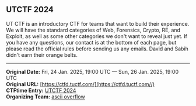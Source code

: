 ## UTCTF 2024

UT CTF is an introductory CTF for teams that want to build their experience. We will have the standard categories of Web, Forensics, Crypto, RE, and Exploit, as well as some other categories we don't want to reveal just yet. If you have any questions, our contact is at the bottom of each page, but please read the official rules before sending us any emails. David and Sabih didn't earn their orange belts.

---
**Original Date:** Fri, 24 Jan. 2025, 19:00 UTC — Sun, 26 Jan. 2025, 19:00 UTC<br>
**Original URL:** [https://ctfd.tuctf.com/](https://ctfd.tuctf.com//)<br>
**CTFtime Entry:** [UTCTF 2024](https://ctftime.org/event/2584)<br>
**Organizing Team:** [ascii overflow](https://ctftime.org/team/15360)<br>
<!-- Official URL: https://ctfd.tuctf.com/-->
